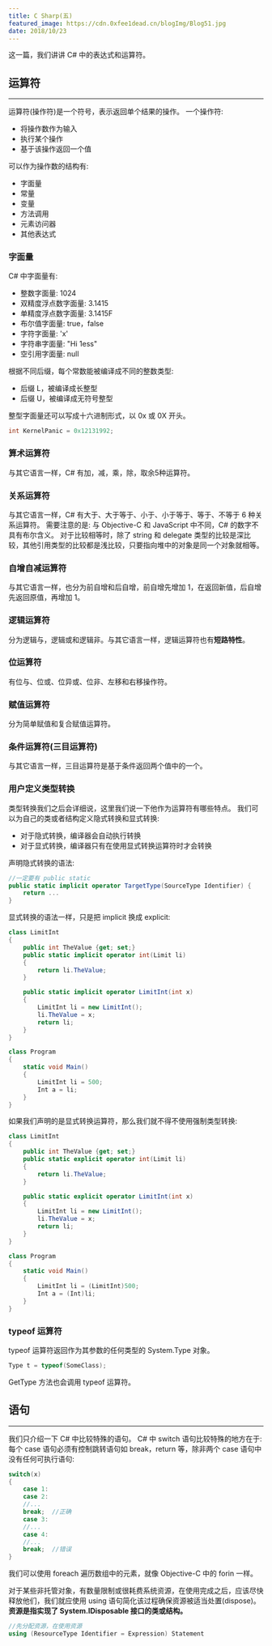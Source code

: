 ```yaml
---
title: C Sharp(五)
featured_image: https://cdn.0xfee1dead.cn/blogImg/Blog51.jpg
date: 2018/10/23
---
```


这一篇，我们讲讲 C# 中的表达式和运算符。

## 运算符
***  
运算符(操作符)是一个符号，表示返回单个结果的操作。
一个操作符: 
- 将操作数作为输入
- 执行某个操作
- 基于该操作返回一个值

可以作为操作数的结构有: 
- 字面量
- 常量
- 变量
- 方法调用
- 元素访问器
- 其他表达式

### 字面量
C# 中字面量有: 
- 整数字面量: 1024
- 双精度浮点数字面量: 3.1415
- 单精度浮点数字面量: 3.1415F
- 布尔值字面量: true，false
- 字符字面量: 'x'
- 字符串字面量: "Hi 1ess"
- 空引用字面量: null

根据不同后缀，每个常数能被编译成不同的整数类型: 
- 后缀 L，被编译成长整型
- 后缀 U，被编译成无符号整型

整型字面量还可以写成十六进制形式，以 0x 或 0X 开头。
``` csharp
int KernelPanic = 0x12131992;
```

### 算术运算符
与其它语言一样，C# 有加，减，乘，除，取余5种运算符。

### 关系运算符
与其它语言一样，C# 有大于、大于等于、小于、小于等于、等于、不等于 6 种关系运算符。
需要注意的是: 与 Objective-C 和 JavaScript 中不同，C# 的数字不具有布尔含义。
对于比较相等时，除了 string 和 delegate 类型的比较是深比较，其他引用类型的比较都是浅比较，只要指向堆中的对象是同一个对象就相等。

### 自增自减运算符
与其它语言一样，也分为前自增和后自增，前自增先增加 1，在返回新值，后自增先返回原值，再增加 1。

### 逻辑运算符
分为逻辑与，逻辑或和逻辑非。与其它语言一样，逻辑运算符也有**短路特性**。

### 位运算符
有位与、位或、位异或、位非、左移和右移操作符。

### 赋值运算符
分为简单赋值和复合赋值运算符。

### 条件运算符(三目运算符)
与其它语言一样，三目运算符是基于条件返回两个值中的一个。

### 用户定义类型转换
类型转换我们之后会详细说，这里我们说一下他作为运算符有哪些特点。
我们可以为自己的类或者结构定义隐式转换和显式转换: 
- 对于隐式转换，编译器会自动执行转换
- 对于显式转换，编译器只有在使用显式转换运算符时才会转换

声明隐式转换的语法: 
``` csharp
//一定要有 public static
public static implicit operator TargetType(SourceType Identifier) {
    return ...
}
```

显式转换的语法一样，只是把 implicit 换成 explicit: 
``` csharp
class LimitInt
{
    public int TheValue {get; set;}
    public static implicit operator int(Limit li)
    {
        return li.TheValue;
    }

    public static implicit operator LimitInt(int x)
    {
        LimitInt li = new LimitInt();
        li.TheValue = x;
        return li;
    }
}

class Program
{
    static void Main()
    {
        LimitInt li = 500;
        Int a = li;
    }
}
```

如果我们声明的是显式转换运算符，那么我们就不得不使用强制类型转换: 
``` csharp
class LimitInt
{
    public int TheValue {get; set;}
    public static explicit operator int(Limit li)
    {
        return li.TheValue;
    }

    public static explicit operator LimitInt(int x)
    {
        LimitInt li = new LimitInt();
        li.TheValue = x;
        return li;
    }
}

class Program
{
    static void Main()
    {
        LimitInt li = (LimitInt)500;
        Int a = (Int)li;
    }
}
```

### typeof 运算符
typeof 运算符返回作为其参数的任何类型的 System.Type 对象。
``` csharp
Type t = typeof(SomeClass);
``` 

GetType 方法也会调用 typeof 运算符。

## 语句
***  
我们只介绍一下 C# 中比较特殊的语句。
C# 中 switch 语句比较特殊的地方在于: 每个 case 语句必须有控制跳转语句如 break，return 等，除非两个 case 语句中没有任何可执行语句: 
``` csharp
switch(x)
{
    case 1:
    case 2:
    //...
    break;  //正确
    case 3:
    //...
    case 4:
    //...
    break;  //错误
}
```
我们可以使用 foreach 遍历数组中的元素，就像 Objective-C 中的 forin 一样。

对于某些非托管对象，有数量限制或很耗费系统资源，在使用完成之后，应该尽快释放他们，我们就应使用 using 语句简化该过程确保资源被适当处置(dispose)。
**资源是指实现了 System.IDisposable 接口的类或结构。**
``` csharp
//先分配资源，在使用资源
using (ResourceType Identifier = Expression) Statement
```